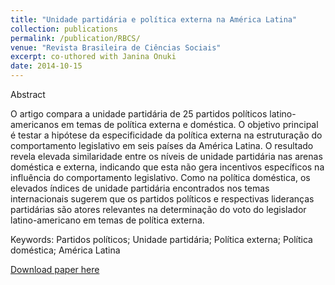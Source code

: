 ```yaml
---
title: "Unidade partidária e política externa na América Latina"
collection: publications
permalink: /publication/RBCS/
venue: "Revista Brasileira de Ciências Sociais"
excerpt: co-uthored with Janina Onuki
date: 2014-10-15
---
```


Abstract

O artigo compara a unidade partidária de 25 partidos políticos latino-americanos em temas de política externa e doméstica. O objetivo principal é testar a hipótese da especificidade da política externa na estruturação do comportamento legislativo em seis países da América Latina. O resultado revela elevada similaridade entre os níveis de unidade partidária nas arenas doméstica e externa, indicando que esta não gera incentivos específicos na influência do comportamento legislativo. Como na política doméstica, os elevados índices de unidade partidária encontrados nos temas internacionais sugerem que os partidos políticos e respectivas lideranças partidárias são atores relevantes na determinação do voto do legislador latino-americano em temas de política externa.

Keywords: Partidos políticos; Unidade partidária; Política externa; Política doméstica; América Latina


[Download paper here](https://www.scielo.br/pdf/rbcsoc/v29n86/09.pdf)
